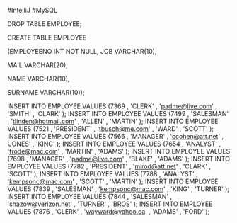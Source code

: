 #IntelliJ #MySQL

DROP TABLE EMPLOYEE;

CREATE TABLE EMPLOYEE

      
(EMPLOYEENO INT NOT NULL,
JOB VARCHAR(10),

MAIL VARCHAR(20),

NAME VARCHAR(10),


SURNAME VARCHAR(10));

INSERT INTO EMPLOYEE VALUES (7369 , 'CLERK' , 'padme@live.com' , 'SMITH' ,  'CLARK' );
INSERT INTO EMPLOYEE VALUES (7499 , 'SALESMAN' ,  'tlinden@hotmail.com' , 'ALLEN' , 'MARTIN' );
INSERT INTO EMPLOYEE VALUES (7521 , 'PRESIDENT' ,  'tbusch@me.com' , 'WARD' , 'SCOTT' );
INSERT INTO EMPLOYEE VALUES (7566 , 'MANAGER' ,  'ccohen@att.net' , 'JONES' , 'KING' );
INSERT INTO EMPLOYEE VALUES (7654 , 'ANALYST' ,  'frode@mac.com' , 'MARTIN' , 'ADAMS' );
INSERT INTO EMPLOYEE VALUES (7698 , 'MANAGER' ,  'padme@live.com' , 'BLAKE' , 'ADAMS' );
INSERT INTO EMPLOYEE VALUES (7782 , 'PRESIDENT' ,  'mirod@att.net' , 'CLARK' , 'SCOTT' );
INSERT INTO EMPLOYEE VALUES (7788 , 'ANALYST' ,  'kempsonc@mac.com' , 'SCOTT' , 'MARTIN' );
INSERT INTO EMPLOYEE VALUES (7839 , 'SALESMAN' ,  'kempsonc@mac.com' , 'KING' , 'TURNER' );
INSERT INTO EMPLOYEE VALUES (7844 , 'SALESMAN' ,  'shazow@verizon.net' , 'TURNER' , 'BROS' );
INSERT INTO EMPLOYEE VALUES (7876 , 'CLERK' ,  'wayward@yahoo.ca' , 'ADAMS' , 'FORD' );
